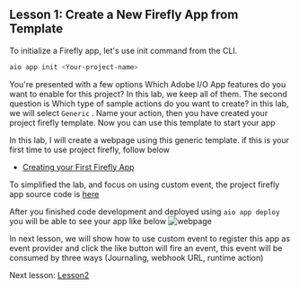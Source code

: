 ## Lesson 1: Create a New Firefly App from Template 

To initialize a Firefly app, let's use init command from the CLI.

```bash
aio app init <Your-project-name>
```

You're presented with a few options Which Adobe I/O App features do you want to enable for this project? In this lab, we keep all of them.
The second question is Which type of sample actions do you want to create? in this lab, we will select `Generic` .
Name your action, then you have created your project firefly template. Now you can use this template to start your app

In this lab, I will create a webpage using this generic template. if this is your first time to use project firefly, follow below
* [Creating your First Firefly App](https://github.com/AdobeDocs/project-firefly/blob/master/getting_started/first_app.md)

To simplified the lab, and focus on using custom event, the project firefly app source code is [here](https://github.com/AdobeDocs/adobeio-codelab-customevent-demo)

After you finished code development and deployed using `aio app deploy` you will be able to see your app like below
![webpage](assets/webpage.png)

In next lesson, we will show how to use custom event to register this app as event provider and click the like button 
will fire an event, this event will be consumed by three ways (Journaling, webhook URL, runtime action)

Next lesson: [Lesson2](lesson2.md)